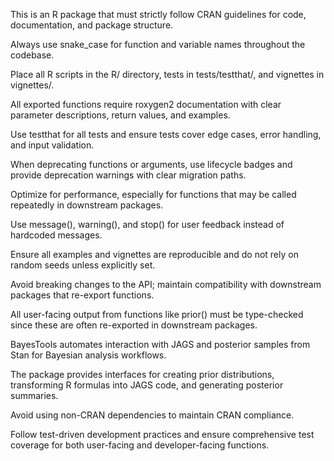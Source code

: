 This is an R package that must strictly follow CRAN guidelines for code, documentation, and package structure.

Always use snake_case for function and variable names throughout the codebase.

Place all R scripts in the R/ directory, tests in tests/testthat/, and vignettes in vignettes/.

All exported functions require roxygen2 documentation with clear parameter descriptions, return values, and examples.

Use testthat for all tests and ensure tests cover edge cases, error handling, and input validation.

When deprecating functions or arguments, use lifecycle badges and provide deprecation warnings with clear migration paths.

Optimize for performance, especially for functions that may be called repeatedly in downstream packages.

Use message(), warning(), and stop() for user feedback instead of hardcoded messages.

Ensure all examples and vignettes are reproducible and do not rely on random seeds unless explicitly set.

Avoid breaking changes to the API; maintain compatibility with downstream packages that re-export functions.

All user-facing output from functions like prior() must be type-checked since these are often re-exported in downstream packages.

BayesTools automates interaction with JAGS and posterior samples from Stan for Bayesian analysis workflows.

The package provides interfaces for creating prior distributions, transforming R formulas into JAGS code, and generating posterior summaries.

Avoid using non-CRAN dependencies to maintain CRAN compliance.

Follow test-driven development practices and ensure comprehensive test coverage for both user-facing and developer-facing functions.
